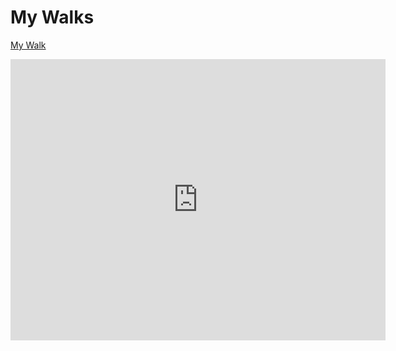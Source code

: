 # My Walks

[My Walk](https://goo.gl/maps/oonm8Msycbp) 

<iframe src="https://www.google.com/maps/embed?pb=!1m26!1m12!1m3!1d2691.1097923763277!2d-122.15064738439416!3d47.585106497455676!2m3!1f0!2f0!3f0!3m2!1i1024!2i768!4f13.1!4m11!3e2!4m5!1s0x54906c1e28d06265%3A0xbb6915939ab3de70!2sBellevue+College%2C+Landerholm+Circle+Southeast%2C+Bellevue%2C+WA!3m2!1d47.585351499999994!2d-122.1482834!4m3!3m2!1d47.5857836!2d-122.14832009999999!5e0!3m2!1sen!2sus!4v1454370684917" width="600" height="450" frameborder="0" style="border:0" allowfullscreen></iframe>